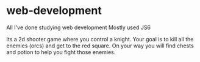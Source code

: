 # web-development
All I've done studying web development
Mostly used JS6

Its a 2d shooter game where you control a knight.
Your goal is to kill all the enemies (orcs) and get to the red square.
On your way you will find chests and potion to help you fight those enemies.
